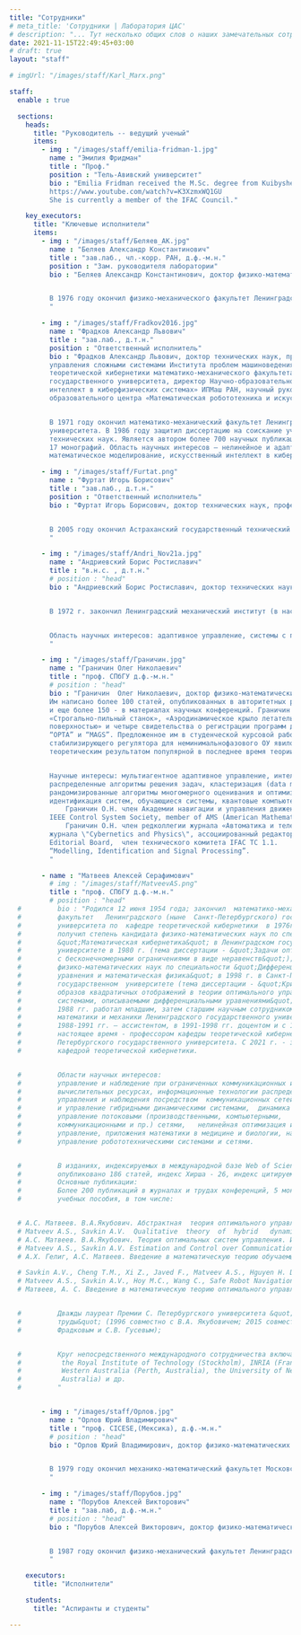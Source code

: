 ```yaml
---
title: "Сотрудники"
# meta_title: 'Сотрудники | Лаборатория ЦАС'
# description: "... Тут несколько общих слов о наших замечательных сотрудниках ..."
date: 2021-11-15T22:49:45+03:00
# draft: true
layout: "staff"

# imgUrl: "/images/staff/Karl_Marx.png"

staff:
  enable : true

  sections:
    heads:
      title: "Руководитель -- ведущий ученый"
      items:
        - img : "/images/staff/emilia-fridman-1.jpg"
          name : "Эмилия Фридман"
          title : "Проф."
          position : "Тель-Авивский университет"
          bio : "Emilia Fridman received the M.Sc. degree from Kuibyshev State University, USSR, in 1981 and the Ph.D. degree from Voronezh State University, USSR, in 1986, all in mathematics. From 1986 to 1992 she was an Assistant and Associate Professor in the Department of Mathematics at Kuibyshev Institute of Railway Engineers, USSR. Since 1993 she has been at Tel Aviv University, where she is currently Professor at the School of Electrical Engineering. She has held numerous visiting positions including INRIA in Rocquencourt (France), Ecole Centrale de Lille (France), Valenciennes University (France), Leicester University (UK), Kent University (UK), CINVESTAV (Mexico), Zhejiang University (China), St. Petersburg IPM (Russia), Melbourne University (Australia), INRIA Saclay (France), KTH (Sweden). Her research interests include time-delay systems, networked control systems, distributed parameter systems, robust control, singular perturbations and nonlinear control. She has published about 200 journal articles. She is the author/co-author of two monographs - ''Introduction to Time-Delay Systems: Analysis and Control\" (Birkhauser, 2014) and ‘’ Networked Control under Communication Constraints: A Time-Delay Approach” (Springer, 2020). She serves/served as Associate Editor in Automatica, SIAM Journal on Control and Optimization and IMA Journal of Mathematical Control and Information. In 2014 she was Nominated as a Highly Cited Researcher by Thomson ISI. Since 2018, she has been the incumbent for the Chana and Heinrich Manderman Chair on System Control at Tel Aviv University. She is an IEEE Fellow from 2019. In 2021 she was recipient of the IFAC Delay Systems Life Time Achievement Award and of the Kadar Award for outstanding research at Tel Aviv University, see
          https://www.youtube.com/watch?v=K3XzmxWQ1GU
          She is currently a member of the IFAC Council."

    key_executors:
      title: "Ключевые исполнители"
      items:
        - img : "/images/staff/Беляев_АК.jpg"
          name : "Беляев Александр Константинович"
          title : "зав.лаб., чл.-корр. РАН, д.ф.-м.н."
          position : "Зам. руководителя лаборатории"
          bio : "Беляев Александр Константинович, доктор физико-математических наук, заведующий лабораторией мехатроники Института проблем машиноведения РАН, директор Высшей школы механики и процессов управления физико-механического института Санкт-Петербургского политехнического университета Петра Великого, профессор кафедры теоретической и прикладной механики математико-механического факультета Санкт-Петербургского государственного университета. Член-корреспондент РАН, иностранный член Австрийской академии наук, почетный доктор Университета им. Иоганна Кеплера (Австрия), член президиума Российского национального комитета по теоретической и прикладной механике, член Консультативного Совета ЕВРОМЕХа, член комиссии симпозиумов IUTAM, лауреат премии имени М.А.Лаврентьева РАН и премии имени П.Л.Чебышева Правительства Санкт-Петербурга. Главный редактор журнала Вестник Санкт-Петербургского университета. Математика. Механика. Астрономия.


          В 1976 году окончил физико-механического факультет Ленинградского политехнического  института. В 2001 году защитил диссертацию на соискание ученой степени доктора физико-математических наук. Является автором более 300 научных публикаций. Область научных интересов — высокочастотная динамика сложных динамических систем, вибрация и устойчивость конструкций, стохастическая волновая динамика и др. 
          "

        - img : "/images/staff/Fradkov2016.jpg"
          name : "Фрадков Александр Львович"
          title : "зав.лаб., д.т.н."
          position : "Ответственный исполнитель"
          bio : "Фрадков Александр Львович, доктор технических наук, профессор, заведующий лабораторией
          управления сложными системами Института проблем машиноведения РАН, профессор кафедры
          теоретической кибернетики математико-механического факультета Санкт-Петербургского
          государственного университета, директор Научно-образовательного центра «Искусственный
          интеллект в киберфизических системах» ИПМаш РАН, научный руководитель научно-
          образовательного центра «Математическая робототехника и искусственный интеллект» СПбГУ.


          В 1971 году окончил математико-механический факультет Ленинградского государственного
          университета. В 1986 году защитил диссертацию на соискание ученой степени доктора
          технических наук. Является автором более 700 научных публикаций, в том числе десяти патентов и
          17 монографий. Область научных интересов — нелинейное и адаптивное управление,
          математическое моделирование, искусственный интеллект в киберфизических системах и др."

        - img : "/images/staff/Furtat.png"
          name : "Фуртат Игорь Борисович"
          title : "зав.лаб., д.т.н."
          position : "Ответственный исполнитель"
          bio : "Фуртат Игорь Борисович, доктор технических наук, профессор, заведующий лабораторией «Адаптивное и интеллектуальное управление сетевыми и распределенными системами» Института проблем машиноведения РАН, профессор Университета ИТМО, старший член Институт инженеров электротехники и электроники (IEEE Senior Member), член международной общественной организации \"Академия навигации и управления движением\", associate editor двух международных конференций: American Control Conference и IEEE Conference on Decision and Control, лауреат \"Best paper award\" (9th International Congress on Ultra Modern Telecommunications and Control Systems and Workshops, 2017, Мюнхен, Германия), медаль РАН для молодых ученых по итогам конкурса 2016 года в области проблем машиностроения, механики и процессов управления.


          В 2005 году окончил Астраханский государственный технический университет. В 2012 году защитил диссертацию на соискание ученой степени доктора технических  наук. Является автором более 170 научных публикаций, в том числе двух монографий. Область научных интересов - адаптивное и робастное управление, управление сетевыми и мультиагентными системами, управление нелинейными системами и системами с запаздыванием, динамическая компенсация возмущений, управление в нефтегазодобывающей промышленности и синхронизация в электроэнергетических сетях.
          "

        - img : "/images/staff/Andri_Nov21a.jpg"
          name : "Андриевский Борис Ростиславич"
          title : "в.н.с. , д.т.н."
          # position : "head"
          bio : "Андриевский Борис Ростиславич, доктор технических наук, доцент, ведущий научный соотрудник либоратории управления сложными системами Института проблем машиноведения РАН, главный научный сотрудник кафедры прикладной кибернетики математико-механического факультета Санкт-Петербургского государственного университета, ведущий научный сотрудник НИЧ Балтийского государственного технического университета \"Военмех\".


          В 1972 г. закончил Ленинградский механический институт (в настоящее время - БГТУ \"Военмех\") по кафедре систем автоматического управления. Получил степень кандидата технических наук в 1979 г. и звание доцента в 1980 г. В 2005 г. защитил диссертацию на соискание ученой степени доктора технических наук. Является автором более 280 научных публикаций, в том числе - трех патентов, семи монографий и 17 учебных пособий. 


          Область научных интересов: адаптивное управление, системы с переменной структурой, управление колебаниями, прикладные задачи управления летательными аппаратами, механическими системами и передачи данных.
          "

        - img : "/images/staff/Граничин.jpg"
          name : "Граничин Олег Николаевич"
          title : "проф. СПбГУ д.ф.-м.н."
          # position : "head"
          bio : "Граничин  Олег Николаевич, доктор физико-математических наук, профессор автор (соавтор) пяти научных монографий и нескольких учебных пособий.  
          Им написано более 100 статей, опубликованных в авторитетных реферируемых научных журналах, 
          и еще более 150 - в материалах научных конференций. Граничин О.Н. имеет два патента на изобретения
          «Строгально-пильный станок», «Аэродинамическое крыло летательного аппарата с адаптивно изменяющейся
          поверхностью» и четыре свидетельства о регистрации программ для ЭВМ: \"SmartFly\", “ПК УНИВ” ,
          “ОРТА” и “MAGS”. Предложенное им в студенческой курсовой работе (1981г.) описание минимаксного
          стабилизирующего регулятора для неминимальнофазового ОУ явилось одним из первых в мире существенным 
          теоретическим результатом популярной в последнее время теории ℓ1-оптимизации.


          Научные интересы: мультиагентное адаптивное управление, интеллектуальные встроенные системы,
          распределенные алгоритмы решения задач, кластеризация (data mining), общие вопросы теории вычислений,
          рандомизированные алгоритмы многомерного оценивания и оптимизации, 
          идентификация систем, обучающиеся системы, квантовые компьютеры и т. п.
              Граничин О.Н. член Академии навигации и управления движением, Senior member of IEEE, 
          IEEE Control System Society, member of AMS (American Mathematical Society).
              Граничин О.Н. член редколлегии журнала «Автоматика и телемеханика», исполнительный редактор 
          журнала \"Cybernetics and Physics\", ассоциированный редактор IEEE Control System Society Conference 
          Editorial Board,  член технического комитета IFAC TC 1.1. 
          “Modelling, Identification and Signal Processing”.
          "

        - name : "Матвеев Алексей Серафимович"
          # img : "/images/staff/MatveevAS.png"
          title : "проф. СПбГУ д.ф.-м.н."
          # position : "head"
  #         bio : "Родился 12 июня 1954 года; закончил  математико-механический
  #         факультет   Ленинградского (ныне  Санкт-Петербургского) государственного
  #         университета по  кафедре теоретической кибернетики  в 1976г.;
  #         получил степень кандидата физико-математических наук по специальности
  #         &quot;Математическая кибернетика&quot; в Ленинградском государственном
  #         университете в 1980 г. (тема диссертации - &quot;Задачи оптимального управления
  #         с бесконечномерными ограничениями в виде неравенств&quot;); степень доктора
  #         физико-математических наук по специальности &quot;Дифференциальные
  #         уравнения и математическая физика&quot; в 1998 г. в Санкт-Петербургском
  #         государственном  университете (тема диссертации - &quot;Критерии выпуклости
  #         образов квадратичных отображений в теории оптимального управления
  #         системами, описываемыми дифференциальными уравнениями&quot;). С 1980 по
  #         1988 гг. работал младшим, затем старшим научным сотрудником НИИ
  #         математики и механики Ленинградского государственного университета, в
  #         1988-1991 гг. – ассистентом, в 1991-1998 гг. доцентом и с 1998 г. по
  #         настоящее время - профессором кафедры теоретической кибернетики Санкт-
  #         Петербургского государственного университета. С 2021 г. - заведующий
  #         кафедрой теоретической кибернетики.


  #         Области научных интересов:
  #         управление и наблюдение при ограниченных коммуникационных и
  #         вычислительных ресурсах, информационные технологии распределенного
  #         управления и наблюдения посредством  коммуникационных сетей,  динамика
  #         и управление гибридными динамическими системами,  динамика и
  #         управление потоковыми (производственными, компьютерными, 
  #         коммуникационными и пр.) сетями,   нелинейная оптимизация и оптимальное
  #         управление, приложения математики в медицине и биологии, навигация и
  #         управление робототехническими системами и сетями.


  #         В изданиях, индексируемых в международной базе Web of Science
  #         опубликовано 186 статей, индекс Хирша - 26, индекс цитируемости – 2569.
  #         Основные публикации: 
  #         Более 200 публикаций в журналах и трудах конференций, 5 монографий и 3
  #         учебных пособия, в том числе:


  # А.С. Матвеев. В.А.Якубович. Абстрактная  теория оптимального управления Изд-во СПбГУ, 1994.
  # Matveev A.S., Savkin A.V.  Qualitative  theory  of  hybrid   dynamical  systems. Birkhauzer,  2000,
  # А.С. Матвеев. В.А.Якубович. Теория оптимальных систем управления. Изд-во СПбГУ, 2003.
  # Matveev A.S., Savkin A.V. Estimation and Control over Communication Networks, Springer, Boston, 2009.
  # А.Х. Гелиг, А.С. Матвеев. Введение в математическую теорию обучаемых распознающих систем и нейронных сетей. Изд-во СПбГУ, 2014.

  # Savkin A.V., Cheng T.M., Xi Z., Javed F., Matveev A.S., Hguyen H. Decentralized Coverage Control Problems for Mobile Robotic Sensor and Actuator Networks, Monograph, IEEE Press and John Wiley &amp; Sons, 2015, Hoboken, NJ, 192 p.
  # Matveev A.S., Savkin A.V., Hoy M.C., Wang C., Safe Robot Navigation among Moving and Steady Obstacles, Monograph, Elsevier and Butterworth Heinemann, 2016, Oxford, UK, 344 p.
  # Матвеев, А. С. Введение в математическую теорию оптимального управления. Изд-во СПбГУ, 2018.


  #         Дважды лауреат Премии С. Петербургского университета &quot;За научные
  #         труды&quot; (1996 совместно с В.А. Якубовичем; 2015 совместно с А.Л.
  #         Фрадковым и С.В. Гусевым);


  #         Круг непосредственного международного сотрудничества включает:
  #          the Royal Institute of Technology (Stockholm), INRIA (France), the University of
  #          Western Australia (Perth, Australia), the University of New South Wales (Sydney,
  #          Australia) и др.
  #         "


        - img : "/images/staff/Орлов.jpg"
          name : "Орлов Юрий Владимирович"
          title : "проф. CICESE,(Мексика), д.ф.-м.н."
          # position : "head"
          bio : "Орлов Юрий Владимирович, доктор физико-математических наук, профессор центра научных исследований и высшего образования г. Энсенады, Мексика.


          В 1979 году окончил механико-математический факультет Московского государственного университета имени М.В. Ломоносова. В 1989 году защитил диссертацию на соискание ученой степени доктора физико-математических наук. Является автором более 300 научных публикаций, в том числе 6 монографий. Область научных интересов — математические методы в теории управления и их приложения к механическим системам, негладкое управление в конечномерных и бесконечномерных пространствах, стабилизация за конечное время и др.
          "

        - img : "/images/staff/Порубов.jpg"
          name : "Порубов Алексей Викторович"
          title : "зав.лаб, д.ф.-м.н."
          # position : "head"
          bio : "Порубов Алексей Викторович, доктор физико-математических наук, заведующий лабораторией микромеханики материалов Института Проблем Машиноведения РАН, профессор Высшей Школы Теоретической Иеханики  Санкт-Петербургского государственного Технического Университета имени Петра Великого,  член Европейского сообщества механиков (Euromech)  м Российского Акустического общества.


          В 1987 году окончил физико-механический факультет Ленинградского Политехнического института. В 2007 году защитил диссертацию на соискание ученой степени доктора физико-математических  наук. Является автором более 120 научных публикаций, в том числе двух  монографий. Область научных интересов - нелинейное моделирование динамических процессов в материалах со сложной внутренней структурой, аналитическое и численной исследование решений нелинейных дифференциальных уравнений в частных производных.
          "

    executors:
      title: "Исполнители"

    students:
      title: "Аспиранты и студенты"

---
```


<!-- # Сотрудники -->

<!-- 

## Руководитель – ведущий ученый:
Проф. Эмилия Фридман, Тель-Авивский университет

## Ключевые исполнители

Беляев Александр Константинович зав.лаб., чл.-корр. РАН, д.ф.-м.н., Зам. руководителя лаборатории

Фрадков Александр Львович, зав.лаб., д.т.н., Ответственный исполнитель

Фуртат Игорь Борисович зав.лаб., д.т.н., Ответственный исполнитель

Андриевский Борис Ростиславич, в.н.с. , д.т.н.

Граничин Олег Николаевич проф. СПбГУ д.ф.-м.н.

Матвеев Алексей Серафимович проф. СПбГУ д.ф.-м.н.

Орлов Юрий Владимирович, проф. CICESE,(Мексика), д.ф.-м.н.

Порубов Алексей Викторович зав.лаб, д.ф.-м.н.


## Исполнители

## Аспиранты и студенты

 -->

